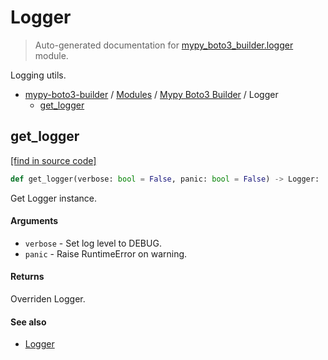 # Logger

> Auto-generated documentation for [mypy_boto3_builder.logger](https://github.com/vemel/mypy_boto3_builder/blob/master/mypy_boto3_builder/logger.py) module.

Logging utils.

- [mypy-boto3-builder](../README.md#mypy_boto3_builder) / [Modules](../MODULES.md#mypy-boto3-builder-modules) / [Mypy Boto3 Builder](index.md#mypy-boto3-builder) / Logger
    - [get_logger](#get_logger)

## get_logger

[[find in source code]](https://github.com/vemel/mypy_boto3_builder/blob/master/mypy_boto3_builder/logger.py#L45)

```python
def get_logger(verbose: bool = False, panic: bool = False) -> Logger:
```

Get Logger instance.

#### Arguments

- `verbose` - Set log level to DEBUG.
- `panic` - Raise RuntimeError on warning.

#### Returns

Overriden Logger.

#### See also

- [Logger](#logger)
